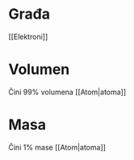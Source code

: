 # Građa
[[Elektroni]]

# Volumen
Čini 99% volumena [[Atom|atoma]]

# Masa
Čini 1% mase [[Atom|atoma]]

